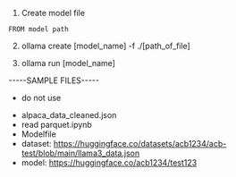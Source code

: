 1. Create model file
```
FROM model path

```

2. ollama create [model_name] -f ./[path_of_file]

3. ollama run [model_name]

-----SAMPLE FILES-----
* do not use
- alpaca_data_cleaned.json
- read parquet.ipynb
- Modelfile
- dataset: https://huggingface.co/datasets/acb1234/acb-test/blob/main/llama3_data.json
- model: https://huggingface.co/acb1234/test123